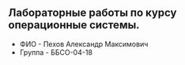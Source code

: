 ## Лабораторные работы по курсу операционные системы.
- ФИО - Пехов Александр Максимович
- Группа - ББСО-04-18
